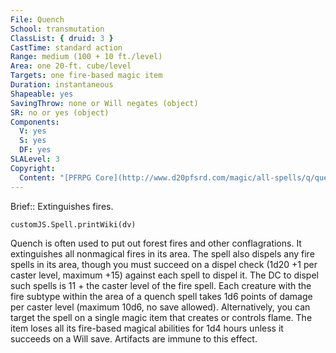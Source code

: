 ```yaml
---
File: Quench
School: transmutation
ClassList: { druid: 3 }
CastTime: standard action
Range: medium (100 + 10 ft./level)
Area: one 20-ft. cube/level
Targets: one fire-based magic item
Duration: instantaneous
Shapeable: yes
SavingThrow: none or Will negates (object)
SR: no or yes (object)
Components:
  V: yes
  S: yes
  DF: yes
SLALevel: 3
Copyright:
  Content: "[PFRPG Core](http://www.d20pfsrd.com/magic/all-spells/q/quench)"
---
```

Brief:: Extinguishes fires.

```dataviewjs
customJS.Spell.printWiki(dv)
```

Quench is often used to put out forest fires and other conflagrations. It extinguishes all nonmagical fires in its area.  The spell also dispels any fire spells in its area, though you must succeed on a dispel check (1d20 +1 per caster level, maximum +15) against each spell to dispel it. The DC to dispel such spells is 11 + the caster level of the fire spell.  Each creature with the fire subtype within the area of a quench spell takes 1d6 points of damage per caster level (maximum 10d6, no save allowed).  Alternatively, you can target the spell on a single magic item that creates or controls flame. The item loses all its fire-based magical abilities for 1d4 hours unless it succeeds on a Will save. Artifacts are immune to this effect.
